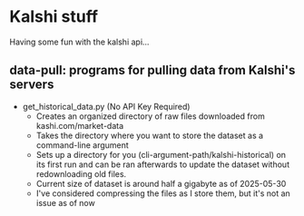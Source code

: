 # Kalshi stuff
Having some fun with the kalshi api...

## data-pull: programs for pulling data from Kalshi's servers
 - get_historical_data.py (No API Key Required)
   + Creates an organized directory of raw files downloaded from kashi.com/market-data
   + Takes the directory where you want to store the dataset as a command-line argument
   + Sets up a directory for you (cli-argument-path/kalshi-historical) on its first run and can be ran afterwards to update the dataset without redownloading old files.
   + Current size of dataset is around half a gigabyte as of 2025-05-30
   + I've considered compressing the files as I store them, but it's not an issue as of now
